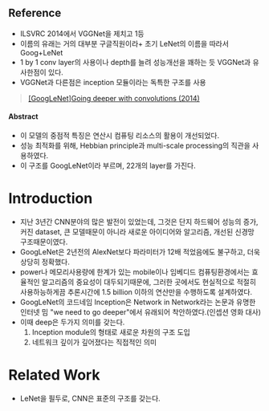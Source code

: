 ## Reference
- ILSVRC 2014에서  VGGNet을 제치고 1등
- 이름의 유래는 거의 대부분 구글직원이라+ 초기 LeNet의 이름을 따라서 Goog+LeNet
- 1 by 1 conv layer의 사용이나 depth를 늘려 성능개선을 꽤하는 듯 VGGNet과 유사한점이 있다.
- VGGNet과 다른점은 inception 모듈이라는 독특한 구조를 사용



> [[GoogLeNet]Going deeper with convolutions (2014)](https://arxiv.org/pdf/1409.4842.pdf)

  
#### Abstract
- 이 모델의 중점적 특징은 연산시 컴퓨팅 리소스의 활용이 개선되었다.
- 성능 최적화를 위해, Hebbian principle과 multi-scale processing의 직관을 사용하였다.
- 이 구조를 GoogLeNet이라 부르며, 22개의 layer를 가진다.

# Introduction

- 지난 3년간 CNN분야의 많은 발전이 있었는데, 그것은 단지 하드웨어 성능의 증가, 커진 dataset, 큰 모델때문이 아니라 새로운 아이디어와 알고리즘, 개선된 신경망 구조때문이였다.
- GoogLeNet은 2년전의 AlexNet보다 파라미터가 12배 적었음에도 불구하고, 더욱 상당히 정확했다. 
- power나 메모리사용량에 한계가 있는 mobile이나 임베디드 컴퓨팅환경에서는 효율적인 알고리즘의 중요성이 대두되기때문에, 그러한 곳에서도 현실적으로 적절히 사용하능하게끔 추론시간에 1.5 billion 이하의 연산만을 수행하도록 설계하였다.
- GoogLeNet의 코드네임 Inception은 Network in Network라는 논문과 유명한 인터넷 밈 "we need to go deeper"에서 유래되어 착안하였다.(인셉션 영화 대사)
- 이때 deep은 두가지 의미를 갖는다.
	1. Inception module의 형태로 새로운 차원의 구조 도입
	2. 네트워크 깊이가 깊어졌다는 직접적인 의미
# Related Work
- LeNet을 필두로, CNN은 표준의 구조를 갖는다.